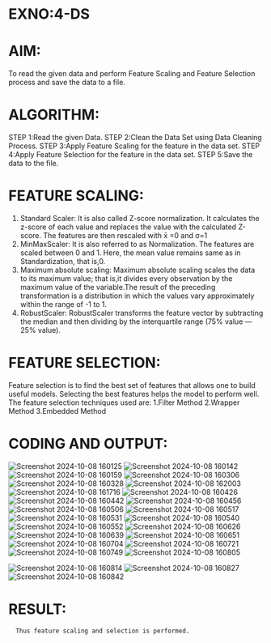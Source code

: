 # EXNO:4-DS
# AIM:
To read the given data and perform Feature Scaling and Feature Selection process and save the
data to a file.

# ALGORITHM:
STEP 1:Read the given Data.
STEP 2:Clean the Data Set using Data Cleaning Process.
STEP 3:Apply Feature Scaling for the feature in the data set.
STEP 4:Apply Feature Selection for the feature in the data set.
STEP 5:Save the data to the file.

# FEATURE SCALING:
1. Standard Scaler: It is also called Z-score normalization. It calculates the z-score of each value and replaces the value with the calculated Z-score. The features are then rescaled with x̄ =0 and σ=1
2. MinMaxScaler: It is also referred to as Normalization. The features are scaled between 0 and 1. Here, the mean value remains same as in Standardization, that is,0.
3. Maximum absolute scaling: Maximum absolute scaling scales the data to its maximum value; that is,it divides every observation by the maximum value of the variable.The result of the preceding transformation is a distribution in which the values vary approximately within the range of -1 to 1.
4. RobustScaler: RobustScaler transforms the feature vector by subtracting the median and then dividing by the interquartile range (75% value — 25% value).

# FEATURE SELECTION:
Feature selection is to find the best set of features that allows one to build useful models. Selecting the best features helps the model to perform well.
The feature selection techniques used are:
1.Filter Method
2.Wrapper Method
3.Embedded Method

# CODING AND OUTPUT:
![Screenshot 2024-10-08 160125](https://github.com/user-attachments/assets/183f28e5-a0a5-408c-93f0-d45fb95b9061)
![Screenshot 2024-10-08 160142](https://github.com/user-attachments/assets/ca9e22ff-dfa7-4b35-a07b-79edbddfc68a)
![Screenshot 2024-10-08 160159](https://github.com/user-attachments/assets/2cb967e6-85b3-4564-b340-670eb1a42c6b)
![Screenshot 2024-10-08 160306](https://github.com/user-attachments/assets/771e0b87-1b67-46af-bcdb-42152cb609d5)
![Screenshot 2024-10-08 160328](https://github.com/user-attachments/assets/8ddc281b-23fc-453d-8c4f-c2bf0ba2ee7e)
![Screenshot 2024-10-08 162003](https://github.com/user-attachments/assets/c4786020-e0a6-4314-a6c4-5a83c862d722)
![Screenshot 2024-10-08 161716](https://github.com/user-attachments/assets/4c91bedc-bd99-4486-b515-111f33443f2e)
![Screenshot 2024-10-08 160426](https://github.com/user-attachments/assets/aa792d0a-e0b2-47ff-befc-f6df6eb6734a)
![Screenshot 2024-10-08 160442](https://github.com/user-attachments/assets/de7f48c6-370a-42ed-92ee-d0fa98b53741)
![Screenshot 2024-10-08 160456](https://github.com/user-attachments/assets/3a4ef5c3-4bd5-4566-9459-827289b02e94)
![Screenshot 2024-10-08 160506](https://github.com/user-attachments/assets/8a5b9011-77da-4625-884b-ced6d4568327)
![Screenshot 2024-10-08 160517](https://github.com/user-attachments/assets/32598560-43ae-4a84-9d4a-b1cc37a655eb)
![Screenshot 2024-10-08 160531](https://github.com/user-attachments/assets/a0347260-5066-4e29-bb90-fa97ca2a329f)
![Screenshot 2024-10-08 160540](https://github.com/user-attachments/assets/97236095-7a39-4590-a04c-bd77aa85e6a9)
![Screenshot 2024-10-08 160552](https://github.com/user-attachments/assets/b6f86334-6dd5-4f8b-bc84-ebe92c00b356)
![Screenshot 2024-10-08 160626](https://github.com/user-attachments/assets/8b12926e-f219-4eb0-b3b0-51a52893e807)
![Screenshot 2024-10-08 160639](https://github.com/user-attachments/assets/da5f6083-b29c-494f-af2a-5774ec93431b)
![Screenshot 2024-10-08 160651](https://github.com/user-attachments/assets/5a961a2c-bc71-4cbc-b5f9-4af8fe2328a7)
![Screenshot 2024-10-08 160704](https://github.com/user-attachments/assets/1402e16b-45b8-48ee-969d-cbc16f1c9754)
![Screenshot 2024-10-08 160721](https://github.com/user-attachments/assets/bd9bae05-db43-4f06-89df-434742c0f81e)
![Screenshot 2024-10-08 160749](https://github.com/user-attachments/assets/eceb65f0-12e9-4004-8c14-d495acb2e7b8)
![Screenshot 2024-10-08 160805](https://github.com/user-attachments/assets/04248d7f-cde7-420d-af21-9f6e55b952b5)

![Screenshot 2024-10-08 160814](https://github.com/user-attachments/assets/940c1914-a608-4e58-9b17-965527cd9842)
![Screenshot 2024-10-08 160827](https://github.com/user-attachments/assets/c32ac3eb-d017-4b51-bce7-e31143c86bb3)
![Screenshot 2024-10-08 160842](https://github.com/user-attachments/assets/0b2de83b-7a76-423b-97a8-e117ae133403)


       
# RESULT:
      Thus feature scaling and selection is performed.
